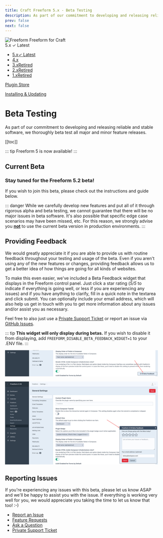 ```yaml
---
title: Craft Freeform 5.x - Beta Testing
description: As part of our commitment to developing and releasing reliable and stable software, we thoroughly beta test all major and minor feature releases.
prev: false
next: false
---
```


<meta property="og:image" content="https://docs.solspace.com/extras/social/craft/freeform/freeform.png" />

<div id="pr-heading">
    <img src="https://docs.solspace.com/extras/icons/products/freeform-icon.png" alt="Freeform" class="pr-image">
    <span class="pr-name">Freeform</span>
    <span class="pr-category">for Craft</span>
    <div class="pr-v-wrapper">
        <div class="pr-v">
            <span class="pr-v-v">5.x</span>
            <span class="pr-v-type pr-latest">✓ Latest</span>
            <span class="pr-v-arrow arrow down"></span>
        </div>
        <ul class="pr-v-list">
            <li><a href="/craft/freeform/v5/">5.x<span class="pr-v-type pr-latest">✓ Latest</span></a></li>
            <li><a href="/craft/freeform/v4/">4.x</a></li>
            <li><a href="/craft/freeform/v3/">3.x<span class="pr-v-type pr-retired">Retired</span></a></li>
            <li><a href="/craft/freeform/v2/">2.x<span class="pr-v-type pr-retired">Retired</span></a></li>
            <li><a href="/craft/freeform/v1/">1.x<span class="pr-v-type pr-retired">Retired</span></a></li>
        </ul>
    </div>
    <div class="pr-buy">
        <a href="https://plugins.craftcms.com/freeform" class="button button-blue"><span class="external-url">Plugin Store</span></a>
    </div>
</div>

<span class="page-section"><a href="/craft/freeform/v5/setup/">Installing & Updating</a></span>

# Beta Testing

As part of our commitment to developing and releasing reliable and stable software, we thoroughly beta test all major and minor feature releases.


[[toc]]

::: tip
Freeform 5 is now available!
:::


## Current Beta

<!--
<h3 class="green">The Freeform 5.0 beta is now underway.</h3>
-->

<h3 class="yellow">Stay tuned for the Freeform 5.2 beta!</h3>

If you wish to join this beta, please check out the instructions and guide below.

::: danger
While we carefully develop new features and put all of it through rigorous alpha and beta testing, we cannot guarantee that there will be no major issues in beta software. It's also possible that specific edge case scenarios may have been missed, etc. For this reason, we strongly advise you <u>**not**</u> to use the current beta version in production environments.
:::

<!--
::: danger

**Before you proceed, please ensure the following:**

1. Make a copy of your site for local development testing.
2. **Backup the database and database.**
3. If this is an upgrade, carefully examine all aspects of your site and features after upgrading to ensure they're working correctly.
:::

## Overview of Changes

Please review the changelog and special notes for upgrading from Freeform 4:

<div>
    <a href="../changelog/" class="button button-lg"><span>View the Changelog</span></a>
    <a href="../updating-freeform-4/" class="button button-lg"><span>View Update Notes</span></a>
</div>

-->

<!--
Coming soon! Check back again...

Here's an overview of the **key changes** in Freeform 3.12:

- Added new [_Drag & Drop File Upload_](../forms/fields.md#file-upload-drag-drop) field type.
- Various minor additions and improvements.



## Requirements
Freeform 5.0 requires Craft 4. It has the same [server requirements as Craft 4](./installing-updating/#requirements).


## Installation
Betas cannot be installed from the Craft control panel. They must be installed manually through Composer:

::: danger
We strongly advise you <u>**not**</u> to use the current 5.0 beta version in production environments yet.
:::

<div class="step">
<label for="step1a"><input type="checkbox" class="step-check" id="step1a">

Open your CLI app and go to your Craft project:

</label>

``` sh command-line
cd /path/to/project
```

</div>

<div class="step">
<label for="step2a"><input type="checkbox" class="step-check" id="step2a">

The beta can be installed one of two ways:

</label>

``` sh command-line
composer require solspace/craft-freeform:^5.0.0-beta.13 -w
```

OR

``` sh command-line
composer require solspace/craft-freeform -w && php craft plugin/install freeform
```

</div>

<div class="step">
<label for="step3a"><input type="checkbox" class="step-check" id="step3a">

In the Craft control panel, go to *Settings → Plugins* and click the **Install** button for Freeform.

</label>

If you'd like to try out Freeform Pro, click on the *Lite / Trial* button beside the Freeform plugin name and inside the Plugin Store product page for Freeform, you can click on **Try** button for the *Pro* edition.

</div>

<div class="step-finished">Finished!</div>
<div class="counter-reset"></div>


## Updating
Betas cannot be updated from the Craft control panel. They must be updated manually through Composer:

::: warning
Please see the special [upgrade guide](./updating-freeform-4/) before proceeding.
:::

<div class="step">
<label for="step1b"><input type="checkbox" class="step-check" id="step1b">

Edit your project's `composer.json` file and update the Freeform version to 5.x:

</label>

``` diff
  "require": {
      "craftcms/cms": "^4.0.0",
      "vlucas/phpdotenv": "^5.4.0",
-     "solspace/craft-freeform": "^4.0.0",
+     "solspace/craft-freeform": "^5.0.0-beta.13",
      "solspace/craft-calendar": "^4.0.0"
  },
```

::: tip
By specifying `^` before the version number (`^5.0.0-beta.13`), for future updates you can just run `composer update` and it'll grab the latest available beta version.
:::

</div>

<div class="step">
<label for="step2b"><input type="checkbox" class="step-check" id="step2b">

Open your CLI app and go to your Craft project:

</label>

``` sh command-line
cd /path/to/project
```

</div>

<div class="step">
<label for="step3b"><input type="checkbox" class="step-check" id="step3b">

Update _composer_ to receive the latest 5.x package of Freeform by running the following command:

</label>

``` sh command-line
composer update
```

</div>

<div class="step">
<label for="step4b"><input type="checkbox" class="step-check" id="step4b">

Perform the migration one of two ways:

</label>

- In your CLI, run the following command: <Badge type="recommended" text="Recommended" />
    ``` sh command-line
    php craft migrate --plugin=freeform
    ```
    The CLI will then present something like this:

    ``` nix app-window
    [username@Computer site.test % php craft migrate --plugin=freeform 
    Checking for pending Freeform migrations ...
    Total 22 new migrations to be applied:
        m230101_100000_ConvertTextToJsonColumns
        m230101_100010_FF4to5_MigrateForms
        m230101_100020_FF4to5_MigrateLayout
        m230101_100030_FF4to5_MigrateNotifications
        m230101_100050_FF4to5_MigrateIntegrations
        m230101_100060_FF4to5_MigrateConditionalRules
        m230101_200000_FF4to5_MigrateData
        m230101_300100_FF4RemoveOldTables
        m230224_141036_RemoveRedundantFieldsFromIntegrationsTable
        m230227_102619_MoveCRMIntegrationClasses
        m230301_124411_MoveMailingListIntegrationClasses
        m230712_120518_RemoveIntegrationsQueueMailingListFieldIndex
        m230725_124256_AddCategoryToCrmFields
        m230809_081815_AddCategoryToMailingListFields
        m230824_111101_ChangeMailingListsToEmailMarketing
        m230824_163145_RemoveWebhooksTable
        m230920_103014_RemoveLastUpdateFromIntegrations
        m230925_162351_AddEnabledToIntegrations
        m231020_115409_MigrateIntegrationNamespaces
        m231116_104621_AlterPaymentTables
        m231128_142144_AddLinkToPaymentsTable
        m231206_132139_RemoveLockTable

    Apply the above migrations? (yes|no) [no]:
    ```

    **OR**
- Proceed to the Craft control panel and click the **Finish Updates** button when it shows.
    ::: warning
    Sites with a larger number of forms, fields, and submission data could experience issues doing it this way, which is why we strongly recommend the CLI approach instead.
    :::

</div>

<div class="step-finished">Finished!</div>
<div class="counter-reset"></div>

-->

## Providing Feedback
We would greatly appreciate it if you are able to provide us with routine feedback throughout your testing and usage of the beta. Even if you aren't using any of the new features or changes, providing feedback allows us to get a better idea of how things are going for all kinds of websites.

To make this even easier, we've included a Beta Feedback widget that displays in the Freeform control panel. Just click a star rating (_5/5_ to indicate if everything is going well, or less if you are experiencing any issues) and if you have anything to clarify, fill in a quick note in the textarea and click submit. You can optionally include your email address, which will also help us get in touch with you to get more information about any issues and/or assist you as necessary.

Feel free to also just use a [Private Support Ticket](/support/) or report an issue via [GitHub Issues](https://github.com/solspace/craft-freeform/issues).

::: tip
**This widget will only display during betas.** If you wish to disable it from displaying, add `FREEFORM_DISABLE_BETA_FEEDBACK_WIDGET=1` to your .ENV file.
:::

![Beta Feedback Widget](../images/cp_beta-feedback-widget-closed.png)

![Beta Feedback Widget opened](../images/cp_beta-feedback-widget-open.png)


## Reporting Issues

If you're experiencing any issues with this beta, please let us know ASAP and we'll be happy to assist you with the issue. If everything is working very well for you, we would appreciate you taking the time to let us know that too! :-)

- [Report an Issue](https://github.com/solspace/craft-freeform/issues)
- [Feature Requests](https://github.com/solspace/craft-freeform/discussions)
- [Ask a Question](https://github.com/solspace/craft-freeform/discussions)
- [Private Support Ticket](/support/)
